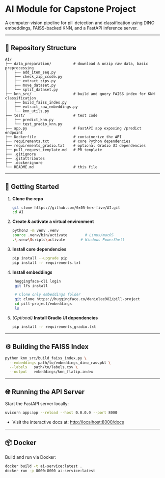 # AI Module for Capstone Project

A computer-vision pipeline for pill detection and classification using DINO embeddings, FAISS-backed KNN, and a FastAPI inference server.

---

## 📂 Repository Structure

```text
AI/
├── data_preparation/          # download & unzip raw data, basic preprocessing
│   ├── add_item_seq.py
│   ├── check_zip_ccode.py
│   ├── extract_zips.py
│   ├── move_dataset.py
│   └── split_dataset.py
├── knn_src/                   # build and query FAISS index for KNN classification
│   ├── build_faiss_index.py
│   ├── extract_raw_embeddings.py
│   └── knn_utils.py
├── test/                      # test code
|   ├── predict_knn.py
│   └── test_gradio_knn.py
├── app.py                     # FastAPI app exposing /predict endpoint
├── Dockerfile                 # containerize the API
├── requirements.txt           # core Python dependencies
├── requirements_gradio.txt    # optional Gradio UI dependencies
├── pull_request_template.md   # PR template
├── .gitignore
├── .gitattributes
├── .dockerignore
└── README.md                  # this file
```

---

## 🚀 Getting Started

1. **Clone the repo**

   ```bash
   git clone https://github.com/0x05-hex-five/AI.git
   cd AI
   ```

2. **Create & activate a virtual environment**

   ```bash
   python3 -m venv .venv
   source .venv/bin/activate        # Linux/macOS
   .\.venv\Scripts\activate       # Windows PowerShell
   ```

3. **Install core dependencies**

   ```bash
   pip install --upgrade pip
   pip install -r requirements.txt
   ```

4. **Install embeddings**

   ```bash
    huggingface-cli login
    git lfs install

    # Clone only embeddings folder
    git clone https://huggingface.co/danielee982/pill-project
    cd pill-project/embeddings
    ls
   ```

5. *(Optional)* **Install Gradio UI dependencies**

   ```bash
   pip install -r requirements_gradio.txt
   ```

---

## ⚙️ Building the FAISS Index

```bash
python knn_src/build_faiss_index.py \
  --embeddings path/to/embeddings_dino_raw.pkl \
  --labels   path/to/labels.csv \
  --output   embeddings/knn_flatip.index
```

---

## 🌐 Running the API Server

Start the FastAPI server locally:

```bash
uvicorn app:app --reload --host 0.0.0.0 --port 8000
```

* Visit the interactive docs at: [http://localhost:8000/docs](http://localhost:8000/docs)

---

## 📦 Docker

Build and run via Docker:

```bash
docker build -t ai-service:latest .
docker run -p 8000:8000 ai-service:latest
```
